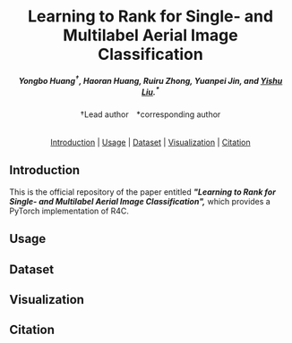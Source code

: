 <div align="center">
<h1>Learning to Rank for Single- and Multilabel  Aerial Image Classification</h1>

<h5 align="center"><em> Yongbo Huang<sup>&dagger;</sup>, Haoran Huang, Ruiru Zhong, Yuanpei Jin, and <a href="http://staff.scnu.edu.cn/yishuliu">Yishu Liu</a>.<sup>*</sup></em></h5>
&dagger;Lead author&emsp;*corresponding author
<h6 </h6>
</div>


<p align="center">
  <a href="#introduction">Introduction</a> |
  <a href="#usage">Usage</a> |
  <a href="#dataset">Dataset</a> |
  <a href="#visualization">Visualization</a> |
  <a href="#citation">Citation</a>
</p>


## Introduction
This is the official repository of the paper entitled ***"Learning to Rank for Single- and Multilabel  Aerial Image Classification",***
which provides a PyTorch implementation of R4C. 

## Usage

## Dataset
## Visualization
## Citation
